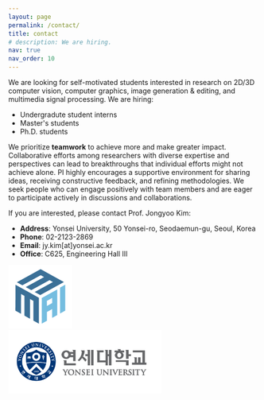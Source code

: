 ```yaml
---
layout: page
permalink: /contact/
title: contact
# description: We are hiring.
nav: true
nav_order: 10
---
```


We are looking for self-motivated students interested in research on 2D/3D computer vision, computer graphics, image generation & editing, and multimedia signal processing. We are hiring:

- Undergradute student interns
- Master's students
- Ph.D. students

We prioritize **teamwork** to achieve more and make greater impact. Collaborative efforts among researchers with diverse expertise and perspectives can lead to breakthroughs that individual efforts might not achieve alone. PI highly encourages a supportive environment for sharing ideas, receiving constructive feedback, and refining methodologies. We seek people who can engage positively with team members and are eager to participate actively in discussions and collaborations.

If you are interested, please contact Prof. Jongyoo Kim:
- **Address**: Yonsei University, 50 Yonsei-ro, Seodaemun-gu, Seoul, Korea
- **Phone**: 02-2123-2869
- **Email**: jy.kim[at]yonsei.ac.kr
- **Office**: C625, Engineering Hall III

<div class="row mt-3">
    <div class="col-2 mt-3 mt-md-0">
        <img src="/assets/img/icon_256.png" height=128>
    </div>
    <div class="col-6 mt-3 mt-md-0">
        <img src="/assets/img/yonsei.jpg" height=128>
    </div>
</div>

